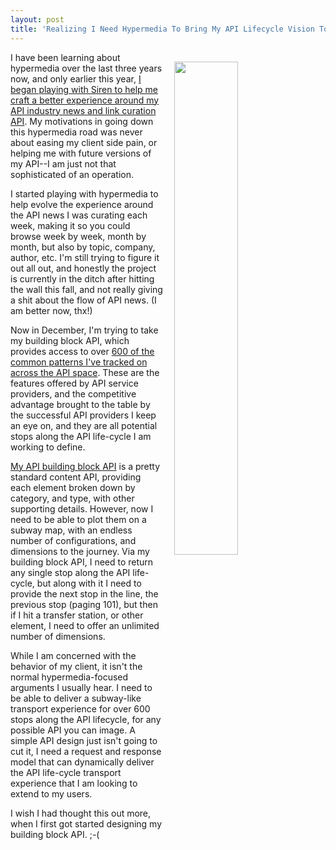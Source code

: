 ```yaml
---
layout: post
title: 'Realizing I Need Hypermedia To Bring My API Lifecycle Vision To Life'
---
```

<p><a href="http://apievangelist.com/2015/11/29/the-api-lifecycle-my-talk-from-defrag-and-apistrat/"><img style="padding: 15px;" src="https://s3.amazonaws.com/kinlane-productions/talks/november-2015/subway-map-15.png" alt="" width="45%" align="right" /></a></p>
<p>I have been learning about hypermedia over the last three years now, and only earlier this year, <a href="http://apievangelist.com/2015/05/11/applying-a-little-hypermedia-is-helping-me-tighten-down-my-api-design-and-tell-a-better-api-story/">I began playing with Siren to help me craft a better experience around my API industry news and link curation API</a>. My motivations in going down this hypermedia road was never about easing my client side pain, or helping me with future versions of my API--I am just not that sophisticated of an operation.</p>
<p>I started playing with hypermedia to help evolve the experience around the API news I was curating each week, making it so you could browse week by week, month by month, but also by topic, company, author, etc. I'm still trying to figure it out all out, and honestly the project is currently in the ditch after hitting the wall this fall, and not really giving a shit about the flow of API news. (I am better now, thx!)</p>
<p>Now in December, I'm trying to take my building block API, which provides access to over <a href="http://apievangelist.com/list-of-things-i-am-thinking-about-tonight.html">600 of the common patterns I've tracked on across the API space</a>. These are the features offered by API service providers, and the competitive advantage brought to the table by the successful API providers I keep an eye on, and they are all potential stops along the API life-cycle I am working to define.</p>
<p><a href="https://kin-lane.github.io/master/">My API building block API</a> is a pretty standard content API, providing each element broken down by category, and type, with other supporting details. However, now I need to be able to plot them on a subway map, with an endless number of configurations, and dimensions to the journey. Via my building block API, I need to return any single stop along the API life-cycle, but along with it I need to provide the next stop in the line, the previous stop (paging 101), but then if I hit a transfer station, or other element, I need to offer an unlimited number of dimensions.</p>
<p>While I am concerned with the behavior of my client, it isn't the normal hypermedia-focused arguments I usually hear. I need to be able to deliver a subway-like transport experience for over 600 stops along the API lifecycle, for any possible API you can image. A simple API design just isn't going to cut it, I need a request and response model that can dynamically deliver the API life-cycle transport experience that I am looking to extend to my users.</p>
<p>I wish I had thought this out more, when I first got started designing my building block API. ;-(</p>